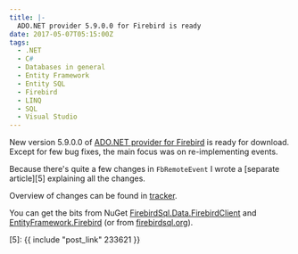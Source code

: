 ```yaml
---
title: |-
  ADO.NET provider 5.9.0.0 for Firebird is ready
date: 2017-05-07T05:15:00Z
tags:
  - .NET
  - C#
  - Databases in general
  - Entity Framework
  - Entity SQL
  - Firebird
  - LINQ
  - SQL
  - Visual Studio
---
```

New version 5.9.0.0 of [ADO.NET provider for Firebird][1] is ready for download. Except for few bug fixes, the main focus was on re-implementing events.  

<!-- excerpt -->

Because there's quite a few changes in `FbRemoteEvent` I wrote a [separate article][5] explaining all the changes.

Overview of changes can be found in [tracker][4].

You can get the bits from NuGet [FirebirdSql.Data.FirebirdClient][2] and [EntityFramework.Firebird][3] (or from [firebirdsql.org][1]).

[1]: http://www.firebirdsql.org/en/net-provider/
[2]: http://www.nuget.org/packages/FirebirdSql.Data.FirebirdClient/
[3]: http://www.nuget.org/packages/EntityFramework.Firebird/
[4]: http://tracker.firebirdsql.org/browse/DNET/fixforversion/10812
[5]: {{ include "post_link" 233621 }}